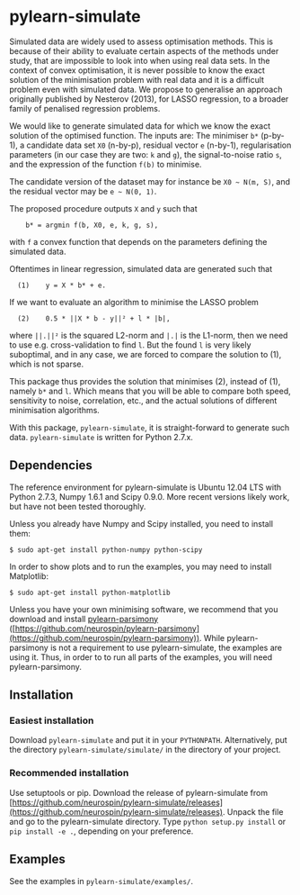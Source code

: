 pylearn-simulate
================

Simulated data are widely used to assess optimisation methods. This is because
of their ability to evaluate certain aspects of the methods under study, that
are impossible to look into when using real data sets. In the context of convex
optimisation, it is never possible to know the exact solution of the
minimisation problem with real data and it is a difficult problem even with
simulated data. We propose to generalise an approach originally published by
Nesterov (2013), for LASSO regression, to a broader family of penalised
regression problems.

We would like to generate simulated data for which we know the exact solution
of the optimised function. The inputs are: The minimiser `b*` (p-by-1), a
candidate data set `X0` (n-by-p), residual vector `e` (n-by-1), regularisation
parameters (in our case they are two: `k` and `g`), the signal-to-noise ratio
`s`, and the expression of the function `f(b)` to minimise.

The candidate version of the dataset may for instance be `X0 ~ N(m, S)`, and
the residual vector may be `e ~ N(0, 1)`.

The proposed procedure outputs `X` and `y` such that
```
    b* = argmin f(b, X0, e, k, g, s),
```
with `f` a convex function that depends on the parameters defining the
simulated data.

Oftentimes in linear regression, simulated data are generated such that
```
  (1)    y = X * b* + e.
```
If we want to evaluate an algorithm to minimise the LASSO problem
```
  (2)    0.5 * ||X * b - y||² + l * |b|,
```
where `||.||²` is the squared L2-norm and `|.|` is the L1-norm, then we need to
use e.g. cross-validation to find `l`. But the found `l` is very likely
suboptimal, and in any case, we are forced to compare the solution to (1),
which is not sparse.

This package thus provides the solution that minimises (2), instead of
(1), namely `b*` and `l`. Which means that you will be able to compare both
speed, sensitivity to noise, correlation, etc., and the actual solutions of
different minimisation algorithms.

With this package, `pylearn-simulate`, it is straight-forward to generate such
data. `pylearn-simulate` is written for Python 2.7.x.





Dependencies
------------
The reference environment for pylearn-simulate is Ubuntu 12.04 LTS with
Python 2.7.3, Numpy 1.6.1 and Scipy 0.9.0. More recent versions likely work,
but have not been tested thoroughly.

Unless you already have Numpy and Scipy installed, you need to install them:
```
$ sudo apt-get install python-numpy python-scipy
```

In order to show plots and to run the examples, you may need to install
Matplotlib:
```
$ sudo apt-get install python-matplotlib
```

Unless you have your own minimising software, we recommend that you download
and install [pylearn-parsimony](https://github.com/neurospin/pylearn-parsimony)
([https://github.com/neurospin/pylearn-parsimony](https://github.com/neurospin/pylearn-parsimony)).
While pylearn-parsimony is not a requirement to use pylearn-simulate, the
examples are using it. Thus, in order to to run all parts of the examples, you
will need pylearn-parsimony.





Installation
------------
### Easiest installation
Download `pylearn-simulate` and put it in your `PYTHONPATH`. Alternatively, put
the directory `pylearn-simulate/simulate/` in the directory of your project.

### Recommended installation
Use setuptools or pip. Download the release of pylearn-simulate from
[https://github.com/neurospin/pylearn-simulate/releases](https://github.com/neurospin/pylearn-simulate/releases).
Unpack the file and go to the pylearn-simulate directory. Type
`python setup.py install` or `pip install -e .`, depending on your preference.





Examples
--------
See the examples in `pylearn-simulate/examples/`.